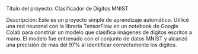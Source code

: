 Título del proyecto: Clasificador de Dígitos MNIST

Descripción: Este es un proyecto simple de aprendizaje automático. 
Utilicé una red neuronal con la librería TensorFlow en un notebook de Google Colab para construir un modelo que clasifica imágenes de dígitos escritos a mano.
El modelo fue entrenado con el conjunto de datos MNIST y alcanzó una precisión de más del 97% al identificar correctamente los dígitos.
